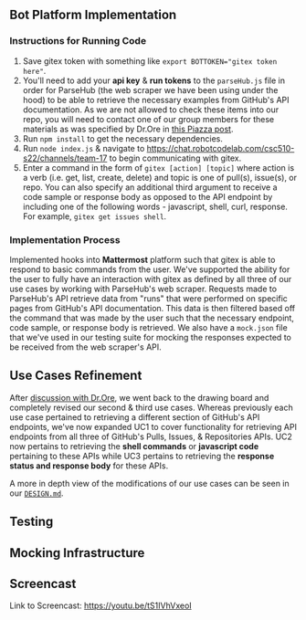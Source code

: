 ## Bot Platform Implementation
### Instructions for Running Code
1. Save gitex token with something like `export BOTTOKEN="gitex token here"`.
2. You'll need to add your **api key** & **run tokens** to the `parseHub.js` file in order for ParseHub (the web scraper we have been using under the hood) to be able to retrieve the necessary examples from GitHub's API documentation. As we are not allowed to check these items into our repo, you will need to contact one of our group members for these materials as was specified by Dr.Ore in [this Piazza post](https://piazza.com/class/ky09haj6kvc533?cid=436).
3. Run `npm install` to get the necessary dependencies.
4. Run `node index.js` & navigate to https://chat.robotcodelab.com/csc510-s22/channels/team-17 to begin communicating with gitex.
5. Enter a command in the form of `gitex [action] [topic]` where action is a verb (i.e. get, list, create, delete) and topic is one of pull(s), issue(s), or repo. You can also specify an additional third argument to receive a code sample or response body as opposed to the API endpoint by including one of the following words - javascript, shell, curl, response. For example, `gitex get issues shell`.

### Implementation Process
Implemented hooks into **Mattermost** platform such that gitex is able to respond to basic commands from the user. We've supported the ability for the user to fully have an interaction with gitex as defined by all three of our use cases by working with ParseHub's web scraper. Requests made to ParseHub's API retrieve data from "runs" that were performed on specific pages from GitHub's API documentation. This data is then filtered based off the command that was made by the user such that the necessary endpoint, code sample, or response body is retrieved. We also have a `mock.json` file that we've used in our testing suite for mocking the responses expected to be received from the web scraper's API.

## Use Cases Refinement
After [discussion with Dr.Ore](https://github.ncsu.edu/csc510-s2022/CSC510-17/issues/11), we went back to the drawing board and completely revised our second & third use cases. Whereas previously each use case pertained to retrieving a different section of GitHub's API endpoints, we've now expanded UC1 to cover functionality for retrieving API endpoints from all three of GitHub's Pulls, Issues, & Repositories APIs. UC2 now pertains to retrieving the **shell commands** or **javascript code** pertaining to these APIs while UC3 pertains to retrieving the **response status and response body** for these APIs.

A more in depth view of the modifications of our use cases can be seen in our [`DESIGN.md`](https://github.ncsu.edu/csc510-s2022/CSC510-17/blob/main/DESIGN.md#use-cases).

## Testing

## Mocking Infrastructure

## Screencast
Link to Screencast: https://youtu.be/tS1IVhVxeoI
